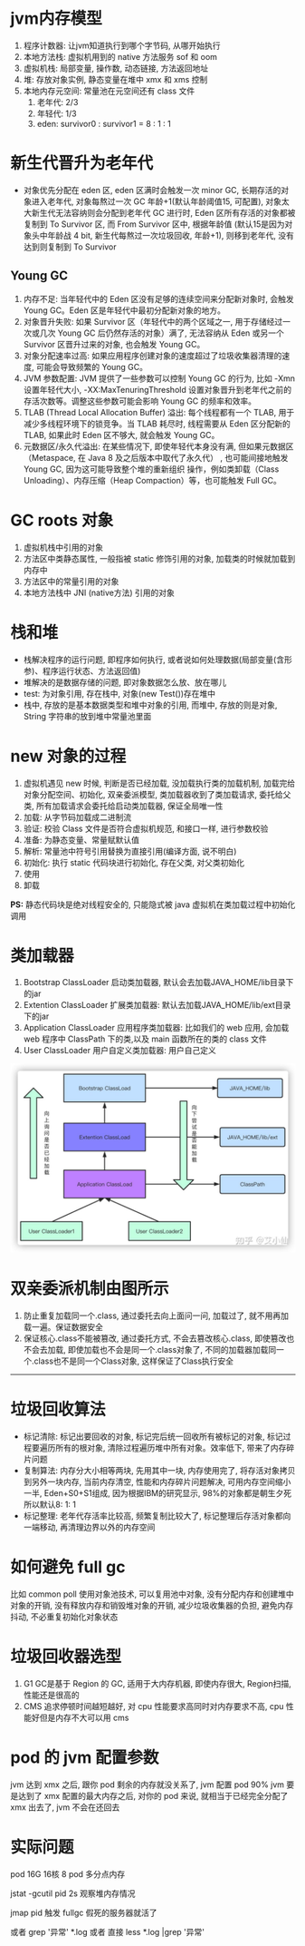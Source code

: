 # jvm内存模型

1. 程序计数器: 让jvm知道执行到哪个字节码, 从哪开始执行
2. 本地方法栈: 虚拟机用到的 native 方法服务 sof 和 oom
3. 虚拟机栈: 局部变量, 操作数, 动态链接, 方法返回地址
4. 堆: 存放对象实例, 静态变量在堆中 xmx 和 xms 控制
5. 本地内存元空间: 常量池在元空间还有 class 文件
    1. 老年代:  2/3
    2. 年轻代: 1/3
    3. eden: survivor0 : survivor1 = 8 : 1 : 1

# 新生代晋升为老年代

- 对象优先分配在 eden 区, eden 区满时会触发一次 minor GC, 长期存活的对象进入老年代, 对象每熬过一次 GC 年龄+1(默认年龄阈值15, 可配置),
  对象太大新生代无法容纳则会分配到老年代 GC 进行时, Eden 区所有存活的对象都被复制到 To Survivor 区, 而 From Survivor 区中,
  根据年龄值 (默认15是因为对象头中年龄战 4 bit, 新生代每熬过一次垃圾回收, 年龄+1), 则移到老年代, 没有达到则复制到 To Survivor

## Young GC

1. 内存不足:
   当年轻代中的 Eden 区没有足够的连续空间来分配新对象时, 会触发 Young GC。Eden 区是年轻代中最初分配新对象的地方。
2. 对象晋升失败:
   如果 Survivor 区（年轻代中的两个区域之一, 用于存储经过一次或几次 Young GC 后仍然存活的对象）满了, 无法容纳从 Eden 或另一个
   Survivor 区晋升过来的对象, 也会触发 Young GC。
3. 对象分配速率过高:
   如果应用程序创建对象的速度超过了垃圾收集器清理的速度, 可能会导致频繁的 Young GC。
4. JVM 参数配置:
   JVM 提供了一些参数可以控制 Young GC 的行为, 比如 -Xmn 设置年轻代大小, -XX:MaxTenuringThreshold
   设置对象晋升到老年代之前的存活次数等。调整这些参数可能会影响 Young GC 的频率和效率。
5. TLAB (Thread Local Allocation Buffer) 溢出:
   每个线程都有一个 TLAB, 用于减少多线程环境下的锁竞争。当 TLAB 耗尽时, 线程需要从 Eden 区分配新的 TLAB, 如果此时 Eden
   区不够大, 就会触发 Young GC。
6. 元数据区/永久代溢出:
   在某些情况下, 即使年轻代本身没有满, 但如果元数据区（Metaspace, 在 Java 8 及之后版本中取代了永久代）
   , 也可能间接地触发 Young GC, 因为这可能导致整个堆的重新组织
操作，例如类卸载（Class Unloading）、内存压缩（Heap Compaction）等，也可能触发 Full GC。

# GC roots 对象

1. 虚拟机栈中引用的对象
2. 方法区中类静态属性, 一般指被 static 修饰引用的对象, 加载类的时候就加载到内存中
3. 方法区中的常量引用的对象
4. 本地方法栈中 JNI (native方法) 引用的对象

# 栈和堆

- 栈解决程序的运行问题, 即程序如何执行, 或者说如何处理数据(局部变量(含形参)、程序运行状态、方法返回值)
- 堆解决的是数据存储的问题, 即对象数据怎么放、放在哪儿
- test: 为对象引用, 存在栈中, 对象(new Test())存在堆中
- 栈中, 存放的是基本数据类型和堆中对象的引用, 而堆中, 存放的则是对象, String 字符串的放到堆中常量池里面

# new 对象的过程

1. 虚拟机遇见 new 时候, 判断是否已经加载, 没加载执行类的加载机制, 加载完给对象分配空间、初始化, 双亲委派模型,
   类加载器收到了类加载请求, 委托给父类, 所有加载请求会委托给启动类加载器, 保证全局唯一性
2. 加载: 从字节码加载成二进制流
3. 验证: 校验 Class 文件是否符合虚拟机规范, 和接口一样, 进行参数校验
4. 准备: 为静态变量、常量赋默认值
5. 解析: 常量池中符号引用替换为直接引用(编译方面, 说不明白)
6. 初始化: 执行 static 代码块进行初始化, 存在父类, 对父类初始化
7. 使用
8. 卸载

**PS:**
静态代码块是绝对线程安全的, 只能隐式被 java 虚拟机在类加载过程中初始化调用

# 类加载器

1. Bootstrap ClassLoader 启动类加载器, 默认会去加载JAVA_HOME/lib目录下的jar
2. Extention ClassLoader 扩展类加载器: 默认去加载JAVA_HOME/lib/ext目录下的jar
3. Application ClassLoader 应用程序类加载器: 比如我们的 web 应用, 会加载 web 程序中 ClassPath 下的类,以及 main 函数所在的类的
   class 文件
4. User ClassLoader 用户自定义类加载器: 用户自己定义

![](类加载机制.png)

# 双亲委派机制由图所示

1. 防止重复加载同一个.class, 通过委托去向上面问一问, 加载过了, 就不用再加载一遍。保证数据安全
2. 保证核心.class不能被篡改, 通过委托方式, 不会去篡改核心.class, 即使篡改也不会去加载, 即使加载也不会是同一个.class对象了,
   不同的加载器加载同一个.class也不是同一个Class对象,
   这样保证了Class执行安全

----

# 垃圾回收算法

- 标记清除: 标记出要回收的对象, 标记完后统一回收所有被标记的对象, 标记过程要遍历所有的根对象, 清除过程遍历堆中所有对象。效率低下,
  带来了内存碎片问题
- 复制算法: 内存分大小相等两块, 先用其中一块, 内存使用完了, 将存活对象拷贝到另外一块内存, 当前内存清空, 性能和内存碎片问题解决,
  可用内存空间缩小一半, Eden+S0+S1组成, 因为根据IBM的研究显示, 98%的对象都是朝生夕死 所以默认8: 1: 1
- 标记整理: 老年代存活率比较高, 频繁复制比较大了, 标记整理后存活对象都向一端移动, 再清理边界以外的内存空间

# 如何避免 full gc

比如 common poll 使用对象池技术, 可以复用池中对象, 没有分配内存和创建堆中对象的开销, 没有释放内存和销毁堆对象的开销,
减少垃圾收集器的负担, 避免内存抖动, 不必重复初始化对象状态

# 垃圾回收器选型

1. G1 GC是基于 Region 的 GC, 适用于大内存机器, 即使内存很大, Region扫描, 性能还是很高的
2. CMS 追求停顿时间越短越好, 对 cpu 性能要求高同时对内存要求不高, cpu 性能好但是内存不大可以用 cms

# pod 的 jvm 配置参数

jvm 达到 xmx 之后, 跟你 pod 剩余的内存就没关系了, jvm 配置 pod 90%
jvm 要是达到了 xmx 配置的最大内存之后, 对你的 pod 来说, 就相当于已经完全分配了 xmx 出去了, jvm 不会在还回去

# 实际问题

pod 16G 16核 8 pod 多分点内存

jstat -gcutil pid 2s 观察堆内存情况

jmap pid 触发 fullgc 假死的服务器就活了

或者 grep '异常' *.log 或者 直接 less *.log |grep '异常'
